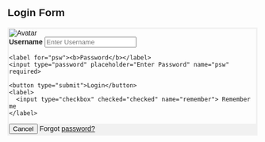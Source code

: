 <!DOCTYPE html>
<html>
<head>
<meta name="viewport" content="width=device-width, initial-scale=1">
<style>
body {font-family: Arial, Helvetica, sans-serif;}
form {border: 3px solid #f1f1f1;}

input[type=text], input[type=password] {
  width: 100%;
  padding: 12px 20px;
  margin: 8px 0;
  display: inline-block;
  border: 1px solid #ccc;
  box-sizing: border-box;
}

button {
  background-color: #4CAF50;
  color: white;
  padding: 14px 20px;
  margin: 8px 0;
  border: none;
  cursor: pointer;
  width: 100%;
}

button:hover {
  opacity: 0.8;
}

.cancelbtn {
  width: auto;
  padding: 10px 18px;
  background-color: #f44336;
}

.imgcontainer {
  text-align: center;
  margin: 24px 0 12px 0;
}

img.avatar {
  width: 40%;
  border-radius: 50%;
}

.container {
  padding: 16px;
}

span.psw {
  float: right;
  padding-top: 16px;
}

/* Change styles for span and cancel button on extra small screens */
@media screen and (max-width: 300px) {
  span.psw {
     display: block;
     float: none;
  }
  .cancelbtn {
     width: 100%;
  }
}
</style>
</head>
<body>

<h2>Login Form</h2>

<form action="/action_page.php">
  <div class="imgcontainer">
    <img src="img_avatar2.png" alt="Avatar" class="avatar">
  </div>

  <div class="container">
    <label for="uname"><b>Username</b></label>
    <input type="text" placeholder="Enter Username" name="uname" required>

    <label for="psw"><b>Password</b></label>
    <input type="password" placeholder="Enter Password" name="psw" required>
        
    <button type="submit">Login</button>
    <label>
      <input type="checkbox" checked="checked" name="remember"> Remember me
    </label>
  </div>

  <div class="container" style="background-color:#f1f1f1">
    <button type="button" class="cancelbtn">Cancel</button>
    <span class="psw">Forgot <a href="#">password?</a></span>
  </div>
</form>

</body>
</html>  
